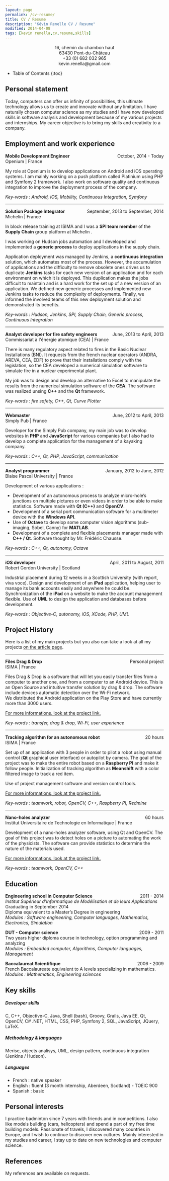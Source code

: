 ```yaml
---
layout: page
permalink: /cv-resume/
title: CV / Resume
description: "Kévin Renelle CV / Resume"
modified: 2014-04-08
tags: [kevin renella,cv,resume,skills]
---
```


<style>
.right {
    float: right;
}
.left {
    float: left;
}
.center {
    align: center;
    text-align: center;
}
</style>

<div class="center">
    16, chemin du chambon haut
    <br />63430 Pont-du-Château
    <br />+33 (0) 682 032 965
    <br />kevin.renella@gmail.com
</div>

* Table of Contents
{:toc}

## Personal statement

Today, computers can offer us infinity of possibilities, this ultimate technology allows us to create and innovate without any limitation. I have naturally chosen computer science as my studies and I have now developed skills in software analysis and development because of my various projects and internships.
My career objective is to bring my skills and creativity to a company.

## Employment and work experience

**Mobile Development Engineer**
<span class="right">October, 2014 - Today</span>
<br />Openium | France

My role at Openium is to develop applications on Android and iOS operating systems. I am mainly working on a push platform called Platinium using PHP and Symfony 2 framework. I also work on software quality and continuous integration to improve the deployment process of the company.

*Key-words : Android, iOS, Mobility, Continuous Integration, Symfony*

----------

**Solution Package Integrator**
<span class="right">September, 2013 to September, 2014</span>
<br />Michelin | France

In block release training at ISIMA and I was a **SPI team member** of the **Supply Chain** group platform at Michelin .

I was working on Hudson jobs automation and I developed and implemented a **generic process** to deploy applications in the supply chain.

Application deployment was managed by Jenkins, a **continuous integration** solution, which automates most of the process. However, the accumulation of applications and the difficulty to remove obsolete ones drives us to duplicate **Jenkins** tasks for each new version of an application and for each environment on which it is deployed. This duplication makes the jobs difficult to maintain and is a hard work for the set up of a new version of an application. We defined new generic processes and implemented new Jenkins tasks to reduce the complexity of deployments. Finally, we informed the involved teams of this new deployment solution and demonstrated its benefits.

*Key-words : Hudson, Jenkins, SPI, Supply Chain, Generic process, Continuous Integration*

----------

**Analyst developer for fire safety engineers**
<span class="right">June, 2013 to April, 2013</span>
<br />Commissariat à l'énergie atomique (CEA) | France

There is many regulatory aspect related to fires in the Basic Nuclear Installations (BNI). It requests from the french nuclear operators (ANDRA, AREVA, CEA, EDF) to prove that their installations comply with the legislation, so the CEA developed a numerical simulation software to simulate fire in a nuclear experimental plant. 

My job was to design and develop an alternative to Excel to manipulate the results from the numerical simulation software of the **CEA**. The software was realized unsing **C++** and the **Qt** framework.

*Key-words : fire safety, C++, Qt, Curve Plotter*


----------

**Webmaster**
<span class="right">June, 2012 to April, 2013</span>
<br />Simply Pub | France

Developer for the Simply Pub company, my main job was to develop websites in **PHP** and **JavaScript** for various companies but I also had to develop a complete application for the management of a kayaking company.

*Key-words : C++, Qt, PHP, JavaScript, communication*

----------

**Analyst programmer**
<span class="right">January, 2012 to June, 2012</span>
<br />Blaise Pascal University | France

Development of various applications :

- Development of an autonomous process to analyze micro-hole’s junctions on multiple pictures or even videos in
order to be able to make statistics. Software made with **Qt (C++)** and **OpenCV**.
- Development of a serial port communication software for a multimeter device with the **Windows API**.
- Use of **Octave** to develop some computer vision algorithms (sub-imaging, Sobel, Canny) for **MATLAB**.
- Development of a complete and flexible placements manager made with **C++ / Qt**. Software thought by Mr.
Frédéric Chausse.

*Key-words : C++, Qt, autonomy, Octave*

----------

**iOS developer**
<span class="right">April, 2011 to August, 2011</span>
<br />Robert Gordon University | Scotland

Industrial placement during 12 weeks in a Scottish University (with report, viva voce).
Design and development of an **iPad** application, helping user to manage its bank accounts easily and anywhere he could be. Synchronization of the **iPad** on a website to make the account management flexible.
Use of **UML** to design the application and databases before development.

*Key-words : Objective-C, autonomy, iOS, XCode, PHP, UML*

## Project History

Here is a list of my main projects but you also can take a look at all my projects [on the article page](/articles/).

---------

**Files Drag & Drop**
<span class="right">Personal project</span>
<br />ISIMA | France

Files Drag & Drop is a software that will let you easily transfer files from a computer to another one, and from a computer to an Android device. This is an Open Source and intuitive transfer solution by drag & drop. The software include devices automatic detection over the Wi-Fi network.
<br />We distributed the Android application on the Play Store and have currently more than 3000 users.

[For more informations, look at the project link.](/articles/files-drag-and-drop/)

*Key-words : transfer, drag & drop, Wi-Fi, user experience*

---------

**Tracking algorithm for an autonomous robot**
<span class="right">20 hours</span>
<br />ISIMA | France

Set up of an application with 3 people in order to pilot a robot using manual control (**Qt** graphical user interface) or autopilot by camera. The goal of the project was to make the entire robot based on a **Raspberry PI** and make it follow people.
Initialization of tracking algorithm as **Meanshift** with a color filtered image to track a red item.

Use of project management software and version control tools.

[For more informations, look at the project link.](/articles/raspberry-robot/)

*Key-words : teamwork, robot, OpenCV, C++, Raspberry PI, Redmine*

----------

**Nano-holes analyzer**<span class="right">60 hours</span>
<br />  Institut Universitaire de Technologie en Informatique | France

Development of a nano-holes analyzer software, using Qt and OpenCV.
The goal of this project was to detect holes on a picture to automating the work of the physicists. The software can provide statistics to determine the nature of the materials used.

[For more informations, look at the project link.](/articles/nanotechnology-image-processing/)

*Key-words : teamwork, OpenCV, C++*

## Education

**Engineering school in Computer Science**<span class="right">2011 - 2014</span>
<br />*Institut Supérieur d'Informatique de Modélisation et de leurs Applications*
<br />Graduating in September 2014
<br />Diploma equivalent to a Master’s Degree in engineering
<br />*Modules : Software engineering, Computer languages, Mathematics, Electronics, Simulation*

**DUT - Computer science**<span class="right">2009 - 2011</span>
<br />Two years higher diploma course in technology, option programming and analyzing
<br />*Modules : Embedded computer, Algorithms, Computer languages, Management*

**Baccalaureat Scientifique**<span class="right">2006 - 2009</span>
<br />French Baccalaureate equivalent to A levels specializing in mathematics.
<br />*Modules : Mathematics, Engineering sciences*

## Key skills

##### Developer skills

C, C++, Objective-C, Java, Shell (bash), Groovy, Grails, Java EE, Qt, OpenCV, C# .NET, HTML, CSS, PHP, Symfony 2, SQL, JavaScript, JQuery, LaTeX.

##### Methodology & languages

Merise, objects analisys, UML, design pattern, continuous integration (Jenkins / Hudson).

##### Languages

- French : native speaker
- English : fluent (3 month internship, Aberdeen, Scotland) - TOEIC 900
- Spanish : basic

## Personal interests

I practice badminton since 7 years with friends and in competitions.
I also like models building (cars, helicopters) and spend a part of my free time building models.
Passionate of travels, I discovered many countries in Europe, and I wish to continue to discover new cultures.
Mainly interested in my studies and career, I stay up to date on new technologies and computer science.

## References

My references are available on requests.
